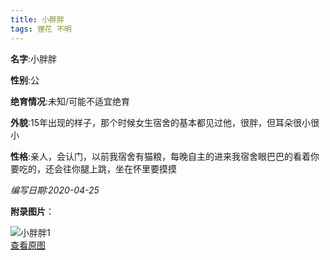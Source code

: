 ```yaml
---
title: 小胖胖
tags: 狸花 不明 
---
```


**名字**:小胖胖

**性别**:公

**绝育情况**:未知/可能不适宜绝育

**外貌**:15年出现的样子，那个时候女生宿舍的基本都见过他，很胖，但耳朵很小很小

**性格**:亲人，会认门，以前我宿舍有猫粮，每晚自主的进来我宿舍眼巴巴的看着你要吃的，还会往你腿上跳，坐在怀里要摸摸

*编写日期:2020-04-25*

**附录图片**：

![小胖胖1](http://q9a0pgz83.bkt.clouddn.com/cats/m_小胖胖1.jpg)    
[查看原图](http://q9a0pgz83.bkt.clouddn.com/cats/l_小胖胖1.jpg)    
